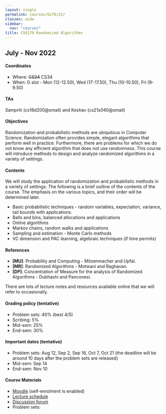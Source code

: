 ```yaml
---
layout: single
permalink: courses/6170/22/
classes: wide
sidebar:
  nav: "courses"
title: CS6170 Randomized Algorithms
---
```


## July - Nov 2022

#### <i class="fas fa-map-marker-alt" style="color:DodgerBlue"></i> Coordinates
- Where: ~~CS24~~ CS34
- When: G slot - Mon (12-12.50), Wed (17-17.50), Thu (10-10.50), Fri (9-9.50)

#### <i class="fas fa-users" style="color:DodgerBlue"></i> TAs
Sampriti (cs18d200@smail) and Keshav (cs21s040@smail)


#### <i class="fas fa-bullseye" style="color:DodgerBlue"></i> Objectives
Randomization and probabilistic methods are ubiquitous in Computer Science. Randomization often provides simple, elegant algorithms that perform well in practice. Furthermore, there are problems for which we do not know any efficient algorithm that does not use randomness. This course will introduce methods to design and analyze randomized algorithms in a variety of settings.

#### <i class="far fa-list-alt" style="color:DodgerBlue"></i> Contents
We will study the application of randomization and probabilistic methods in a variety of settings. The following is a brief outline of the contents of the course. The emphasis on the various topics, and their order will be determined later.
- Basic probabilistic techniques - random variables, expectation, variance, tail bounds with applications.
- Balls and bins, balanced allocations and applications
- Online algorithms
- Markov chains, random walks and applications
- Sampling and estimation - Monte Carlo methods
- VC dimension and PAC learning, algebraic techniques (if time permits)


#### <i class="fas fa-book" style="color:DodgerBlue"></i> References
 - **[MU]**: Probability and Computing - Mitzenmacher and Upfal.
 - **[MR]**: Randomized Algorithms - Motwani and Raghavan.
 - **[DP]**: Concentration of Measure for the analysis of Randomized Algorithms - Dubhashi and Panconesi.

 There are lots of lecture notes and resources available online that we will refer to occasionally.

#### <i class="fas fa-percentage" style="color:DodgerBlue"></i> Grading policy (tentative)
- Problem sets: 40% (best 4/5)
- Scribing: 5%
- Mid-sem: 25%
- End-sem: 30%

#### <i class="far fa-calendar-alt" style="color:DodgerBlue"></i> Important dates (tentative)
- Problem sets: Aug 12, Sep 2, Sep 16, Oct 7, Oct 21 (the deadline will be around 10 days after the problem sets are released)
- Mid-sem: Sep 14
- End-sem: Nov 10

#### <i class="fas fa-folder-open" style="color:DodgerBlue"></i> Course Materials
- [Moodle](https://coursesnew.iitm.ac.in/course/view.php?id=323) (self-enrolment is enabled)
- [Lecture schedule](lectures.html)
- [Discussion forum](https://cs6170-22.zulipchat.com)
- Problem sets:

